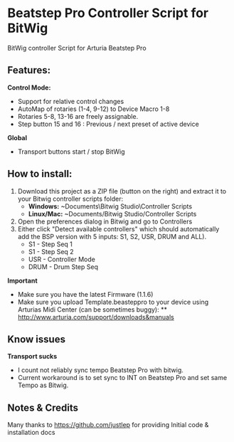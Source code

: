 # Beatstep Pro Controller Script for BitWig
BitWig controller Script for Arturia Beatstep Pro

Features:
---------

**Control Mode:**

* Support for relative control changes 
* AutoMap of rotaries (1-4, 9-12) to Device Macro 1-8
* Rotaries 5-8, 13-16 are freely assignable.
* Step button 15 and 16 : Previous / next preset of active device   

**Global**

* Transport buttons start / stop BitWig 


How to install:
---------------

1.  Download this project as a ZIP file (button on the right) and extract it to your Bitwig controller scripts folder:
    *   **Windows:** ~Documents\Bitwig Studio\Controller Scripts
    *   **Linux/Mac:** ~Documents/Bitwig Studio/Controller Scripts
2.  Open the preferences dialog in Bitwig and go to Controllers
3.  Either click "Detect available controllers" which should automatically add the BSP version with 5 inputs: S1, S2, USR, DRUM and ALL).
    * S1 - Step Seq 1
    * S1 - Step Seq 2
    * USR - Controller Mode
    * DRUM - Drum Step Seq

**Important**

* Make sure you have the latest Firmware (1.1.6) 
* Make sure you upload Template.beasteppro to your device using Arturias Midi Center (can be sometimes buggy): 
    ** http://www.arturia.com/support/downloads&manuals
    

Know issues
-----------

**Transport sucks**
 
* I count not reliably sync tempo Beatstep Pro with bitwig.
* Current workaround is to set sync to INT on Beatstep Pro and set same Tempo as Bitwig.


Notes & Credits 
---------------

Many thanks to https://github.com/justlep for providing Initial code & installation docs
